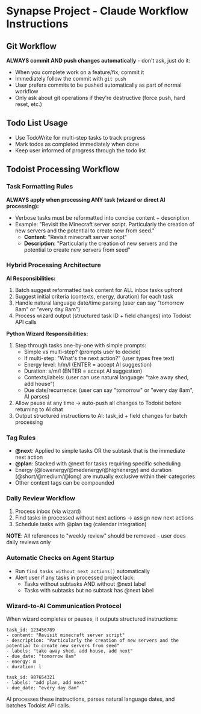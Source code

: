 # Synapse Project - Claude Workflow Instructions

## Git Workflow

**ALWAYS commit AND push changes automatically** - don't ask, just do it:
- When you complete work on a feature/fix, commit it
- Immediately follow the commit with `git push`
- User prefers commits to be pushed automatically as part of normal workflow
- Only ask about git operations if they're destructive (force push, hard reset, etc.)

## Todo List Usage

- Use TodoWrite for multi-step tasks to track progress
- Mark todos as completed immediately when done
- Keep user informed of progress through the todo list

## Todoist Processing Workflow

### Task Formatting Rules
**ALWAYS apply when processing ANY task (wizard or direct AI processing):**
- Verbose tasks must be reformatted into concise content + description
- Example: "Revisit the Minecraft server script. Particularly the creation of new servers and the potential to create new from seed."
  - **Content**: "Revisit minecraft server script"
  - **Description**: "Particularly the creation of new servers and the potential to create new servers from seed"

### Hybrid Processing Architecture

**AI Responsibilities:**
1. Batch suggest reformatted task content for ALL inbox tasks upfront
2. Suggest initial criteria (contexts, energy, duration) for each task
3. Handle natural language date/time parsing (user can say "tomorrow 8am" or "every day 8am")
4. Process wizard output (structured task ID + field changes) into Todoist API calls

**Python Wizard Responsibilities:**
1. Step through tasks one-by-one with simple prompts:
   - Simple vs multi-step? (prompts user to decide)
   - If multi-step: "What's the next action?" (user types free text)
   - Energy level: h/m/l (ENTER = accept AI suggestion)
   - Duration: s/m/l (ENTER = accept AI suggestion)
   - Contexts/labels: (user can use natural language: "take away shed, add house")
   - Due date/recurrence: (user can say "tomorrow" or "every day 8am", AI parses)
2. Allow pause at any time → auto-push all changes to Todoist before returning to AI chat
3. Output structured instructions to AI: task_id + field changes for batch processing

### Tag Rules
- **@next**: Applied to simple tasks OR the subtask that is the immediate next action
- **@plan**: Stacked with @next for tasks requiring specific scheduling
- Energy (@lowenergy/@medenergy/@highenergy) and duration (@short/@medium/@long) are mutually exclusive within their categories
- Other context tags can be compounded

### Daily Review Workflow
1. Process inbox (via wizard)
2. Find tasks in processed without next actions → assign new next actions
3. Schedule tasks with @plan tag (calendar integration)

**NOTE**: All references to "weekly review" should be removed - user does daily reviews only

### Automatic Checks on Agent Startup
- Run `find_tasks_without_next_actions()` automatically
- Alert user if any tasks in processed project lack:
  - Tasks without subtasks AND without @next label
  - Tasks with subtasks but no subtask has @next label

### Wizard-to-AI Communication Protocol
When wizard completes or pauses, it outputs structured instructions:
```
task_id: 123456789
- content: "Revisit minecraft server script"
- description: "Particularly the creation of new servers and the potential to create new servers from seed"
- labels: "take away shed, add house, add next"
- due_date: "tomorrow 8am"
- energy: m
- duration: l

task_id: 987654321
- labels: "add plan, add next"
- due_date: "every day 8am"
```

AI processes these instructions, parses natural language dates, and batches Todoist API calls.
